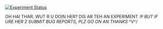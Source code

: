 [![Experiment Status](https://travis-ci.com/Elix-x/Exploding-Barrels.svg?branch=master)](https://travis-ci.com/Elix-x/Exploding-Barrels)

OH HAI THAR.
WUT R U DOIN HER?
DIS AR TEH AN EXPERIMENT :P
_BUT IF URE HER 2 SUBMIT BUG REPORTS, PLZ GO ON AN THANKS_ \^V^/
